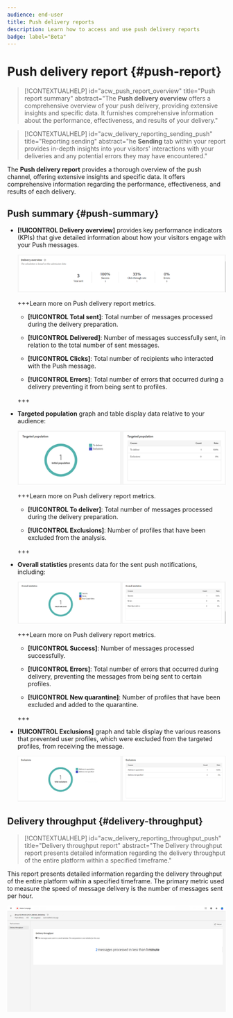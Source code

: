 ```yaml
---
audience: end-user
title: Push delivery reports
description: Learn how to access and use push delivery reports
badge: label="Beta" 
---
```

# Push delivery report {#push-report}

>[!CONTEXTUALHELP]
>id="acw_push_report_overview"
>title="Push report summary"
>abstract="The **Push delivery overview** offers a comprehensive overview of your push delivery, providing extensive insights and specific data. It furnishes comprehensive information about the performance, effectiveness, and results of your delivery."

>[!CONTEXTUALHELP]
>id="acw_delivery_reporting_sending_push"
>title="Reporting sending"
>abstract="he **Sending** tab within your report provides in-depth insights into your visitors' interactions with your deliveries and any potential errors they may have encountered."

The **Push delivery report** provides a thorough overview of the push channel, offering extensive insights and specific data. It offers comprehensive information regarding the performance, effectiveness, and results of each delivery.

## Push summary {#push-summary}

* **[!UICONTROL Delivery overview]** provides key performance indicators (KPIs) that give detailed information about how your visitors engage with your Push messages.

    ![](assets/reporting_push_3.png)

    +++Learn more on Push delivery report metrics.

    * **[!UICONTROL Total sent]**: Total number of messages processed during the delivery preparation.

    * **[!UICONTROL Delivered]**: Number of messages successfully sent, in relation to the total number of sent messages.

    * **[!UICONTROL Clicks]**: Total number of recipients who interacted with the Push message.

    * **[!UICONTROL Errors]**: Total number of errors that occurred during a delivery preventing it from being sent to profiles.

    +++

* **Targeted population** graph and table display data relative to your audience:

    ![](assets/reporting_push_4.png)

    +++Learn more on Push delivery report metrics.

    * **[!UICONTROL To deliver]**: Total number of messages processed during the delivery preparation.

    * **[!UICONTROL Exclusions]**: Number of profiles that have been excluded from the analysis.

    +++

* **Overall statistics** presents data for the sent push notifications, including:

    ![](assets/reporting_push_5.png) 

    +++Learn more on Push delivery report metrics.

    * **[!UICONTROL Success]**: Number of messages processed successfully.

    * **[!UICONTROL Errors]**: Total number of errors that occurred during delivery, preventing the messages from being sent to certain profiles.

    * **[!UICONTROL New quarantine]**:  Number of profiles that have been excluded and added to the quarantine.

    +++

* **[!UICONTROL Exclusions]** graph and table display the various reasons that prevented user profiles, which were excluded from the targeted profiles, from receiving the message.

    ![](assets/reporting_push_6.png) 

## Delivery throughput {#delivery-throughput}

>[!CONTEXTUALHELP]
>id="acw_delivery_reporting_throughput_push"
>title="Delivery throughput report"
>abstract="The Delivery throughput report presents detailed information regarding the delivery throughput of the entire platform within a specified timeframe."

This report presents detailed information regarding the delivery throughput of the entire platform within a specified timeframe. The primary metric used to measure the speed of message delivery is the number of messages sent per hour.

![](assets/reporting_push_2.png)
